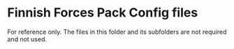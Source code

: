 # Finnish Forces Pack Config files
For reference only. The files in this folder and its subfolders are not required and not used.
